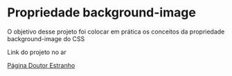 <h1>Propriedade background-image</h1>
<p>O objetivo desse projeto foi colocar em prática os conceitos da propriedade background-image do CSS</p>
<p>Link do projeto no ar</p>
<a href="https://diegocoutinho.com.br/projetos/background/" target="_blank">Página Doutor Estranho</a>

